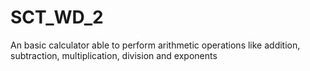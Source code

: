 # SCT_WD_2
An basic calculator able to perform arithmetic operations like addition, subtraction, multiplication, division and exponents
